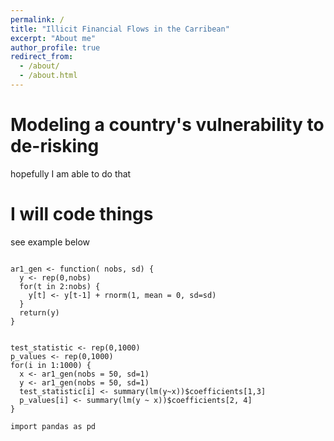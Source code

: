 ```yaml
---
permalink: /
title: "Illicit Financial Flows in the Carribean"
excerpt: "About me"
author_profile: true
redirect_from: 
  - /about/
  - /about.html
---
```


Modeling a country's vulnerability to de-risking
======
hopefully I am able to do that


I will code things
======

see example below

```

ar1_gen <- function( nobs, sd) {
  y <- rep(0,nobs)
  for(t in 2:nobs) {
    y[t] <- y[t-1] + rnorm(1, mean = 0, sd=sd)
  }
  return(y)
}


test_statistic <- rep(0,1000)
p_values <- rep(0,1000)
for(i in 1:1000) {
  x <- ar1_gen(nobs = 50, sd=1)
  y <- ar1_gen(nobs = 50, sd=1)
  test_statistic[i] <- summary(lm(y~x))$coefficients[1,3]
  p_values[i] <- summary(lm(y ~ x))$coefficients[2, 4]
}

```



```
import pandas as pd
```


